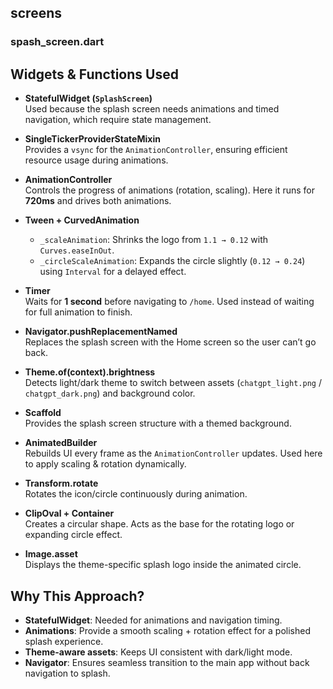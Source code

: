 ## screens

### spash_screen.dart

## Widgets & Functions Used

- **StatefulWidget (`SplashScreen`)**  
  Used because the splash screen needs animations and timed navigation, which require state management.

- **SingleTickerProviderStateMixin**  
  Provides a `vsync` for the `AnimationController`, ensuring efficient resource usage during animations.

- **AnimationController**  
  Controls the progress of animations (rotation, scaling). Here it runs for **720ms** and drives both animations.

- **Tween + CurvedAnimation**  
  - `_scaleAnimation`: Shrinks the logo from `1.1 → 0.12` with `Curves.easeInOut`.  
  - `_circleScaleAnimation`: Expands the circle slightly (`0.12 → 0.24`) using `Interval` for a delayed effect.

- **Timer**  
  Waits for **1 second** before navigating to `/home`. Used instead of waiting for full animation to finish.

- **Navigator.pushReplacementNamed**  
  Replaces the splash screen with the Home screen so the user can’t go back.

- **Theme.of(context).brightness**  
  Detects light/dark theme to switch between assets (`chatgpt_light.png` / `chatgpt_dark.png`) and background color.

- **Scaffold**  
  Provides the splash screen structure with a themed background.

- **AnimatedBuilder**  
  Rebuilds UI every frame as the `AnimationController` updates. Used here to apply scaling & rotation dynamically.

- **Transform.rotate**  
  Rotates the icon/circle continuously during animation.

- **ClipOval + Container**  
  Creates a circular shape. Acts as the base for the rotating logo or expanding circle effect.

- **Image.asset**  
  Displays the theme-specific splash logo inside the animated circle.

## Why This Approach?
- **StatefulWidget**: Needed for animations and navigation timing.  
- **Animations**: Provide a smooth scaling + rotation effect for a polished splash experience.  
- **Theme-aware assets**: Keeps UI consistent with dark/light mode.  
- **Navigator**: Ensures seamless transition to the main app without back navigation to splash.  
